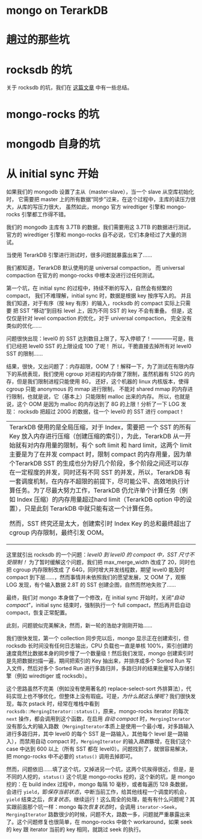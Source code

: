 # mongo on TerarkDB

# 趟过的那些坑
# rocksdb 的坑
关于 rocksdb 的坑，我们在 [这篇文章]() 中有一些总结。

# mongo-rocks 的坑

# mongodb 自身的坑
# 从 initial sync 开始
如果我们的 mongodb 设置了主从（master-slave），当一个 slave 从空库初始化时，
它需要把 master 上的所有数据“同步”过来，在这个过程中，主库的读压力很大，从库的写压力很大，
虽然如此，mongo 官方 wiredtiger 引擎和 mongo-rocks 引擎都工作得不错。

我们的 mongodb 主库有 3.7TB 的数据，我们需要用这 3.7TB 的数据进行测试，
官方的 wiredtiger 引擎和 mongo-rocks 自不必说，它们本身经过了大量的测试。

当使用 TerarkDB 引擎进行测试时，很多问题就暴露出来了……

我们都知道，TerarkDB 默认使用的是 universal compaction，
而 universal compaction 在官方的 mongo-rocks 中根本没进行过任何测试。

第一个坑，在 initial sync 的过程中，持续不断的写入，自然会有频繁的 compact，
我们不难理解，initial sync 时，数据是根据 key 按序写入的。
并且我们知道，对于有序（按 key 有序）的输入，rocksdb 的 compact 实际上只需要
把 SST “移动”到目标 level 上，因为不同 SST 的 key 不会有重叠。
但是，这仅仅是针对 level compaction 的优化，对于 universal compaction，
完全没有类似的优化……

问题很快出现：level0 的 SST 达到数目上限了，写入停顿了！————可是，我们已经把
level0 SST 的上限设成 100 了呢！
所以，干脆直接去掉所有对 level0 SST 的限制…… 

结果，很快，又出问题了：内存超限，OOM 了！解释一下，为了测试在有限内存下的系统表现，我们使用
cgroup 对进程的内存做了限制，虽然机器有 512G 的内存，但是我们限制进程只能使用 8G，
还好，这个机器的 linux 内核版本，使得 cgroup 只能 anonymous 的 mmap 进行限制，
不能对 shared mmap 的内存进行限制，也就是说，它（基本上）只能限制 malloc 出来的内存。
所以，也就是说，这个 OOM 是因为 malloc 的内存达到了 8G 的上限！分析了一下 LOG 发现：
rocksdb 把超过 200G 的数据，往一个 level0 的 SST 进行 compact！
<table><tr><td>
TerarkDB 使用的是全局压缩，对于 Index，需要把 一个 SST 的所有 Key 放入内存进行压缩（创建压缩的索引），为此，TerarkDB 从一开始就有对内存用量的限制，有个 soft limit 和 hard limit，这两个 limit 主要是为了在并发 compact 时，限制 compact 的内存用量，因为单个TerarkDB SST 的生成也分为好几个阶段，多个阶段之间还可以存在一定程度的并发，同时还有不同 SST 的并发，所以，TerarkDB 有一套调度机制，在内存不超限的前提下，尽可能公平、高效地执行计算任务。为了尽最大努力工作，TerarkDB 仍允许单个计算任务（例如 Index 压缩）的内存用量超过hard limit（TerarkDB option 中的设置），只是此刻 TerarkDB 中就只能有这一个计算任务。


然而，SST 终究还是太大，创建索引时 Index Key 的总和最终超出了 cgroup 内存限制，最终引发 OOM。
</td></tr></table>

这里就引出 rocksdb 的一个问题：*level0 到 level0 的 compact 中，SST 尺寸不受限制！*
为了暂时缓解这个问题，我们把 max_merge_width 改成了 20，同时也把 cgroup 内存限制改成
了 64G，同时增大并发线程数，期望 level0 能及时 compact 到下层……，然而事情并未依照我们的愿望发展，又 OOM 了，观察 LOG 发现，有个输入数据 2.8T 的 SST 创建企图，自然而然地失败了……

最终，我们对 mongo 本身做了一个修改，在 initial sync 开始时，关闭“*自动 compact*”，initial sync 结束时，强制执行一个 full compact，然后再开启自动 compact，恢复正常配置。

此刻，问题貌似完美解决，然而，新一轮的浩劫才刚刚开始……

我们很快发现，第一个 collection 同步完以后，mongo 显示正在创建索引，但 rocksdb 长时间没有任何日志输出，CPU 负载也一直是单核 100%，索引创建的速度竟然比数据本身的同步慢了一个数量级！然后我们发现，mongo 创建索引时是先把数据扫描一遍，期间把索引的 Key 抽出来，并排序成多个 Sorted Run 写入文件，然后对多个 Sorted Run 进行多路归并，多路归并的结果批量写入存储引擎（例如 wiredtiger 或 rocksdb）。

这个思路虽然不完美（例如没有使用著名的 replace-select-sort 外排算法），代码实现上也不够优化，但整体上没有瑕疵。可是，*为什么就这么慢呢*？我们很快发现，每次 pstack 时，经常在堆栈中看到`rocksdb::MergingIterator::status()`，原来，mongo-rocks iterator 的每次 `next` 操作，都会调用到这个函数，在启用 *自动 compact* 时，`MergingIterator` 没有那么大的输入路数（`MergingIterator`本质上是使用一个最小堆，对多路输入进行多路归并，其中 level0 的每个 SST 是一路输入，其他每个 level 是一路输入），而禁用自动 compact 时，`MergingIterator` 的输入*路数*暴增，在我们这个 case 中达到 600 以上（所有 SST 都在 level0）。问题找到了，就很容易解决，把 mongo-rocks 中不必要的 `status()` 调用去掉即可。

然而，问题依旧……填了这个坑，又掉进另一个坑，这两个坑挨得很近，但是，是不同的人挖的，`status()` 这个坑是 mongo-rocks 挖的，这个新的坑，是 mongo 挖的：在 build index 过程中，mongo 每隔 10 毫秒，或者每遍历 128 条数据，会进行 `yield`，即*保存当前状态*，中断当前工作，给其他线程一个调度的机会，`yield` 结束之后，*恢复状态*，继续运行！这么周全的处理，能有有什么问题呢？其实跟前面那个坑一样：mongo 每次*恢复状态*时，会调用 `iterator->Seek`，`MergingIterator` 路数很少的时候，问题不大，路数一多，问题就严重暴露出来了。这个问题修复也很简单，在 mongo-rocks 中做个 workaround，如果 seek 的 key 跟 iterator 当前的 key 相同，就跳过 seek 的执行。



